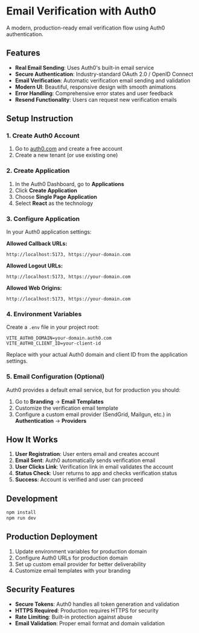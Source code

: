 # Email Verification with Auth0

A modern, production-ready email verification flow using Auth0 authentication.

## Features

- **Real Email Sending**: Uses Auth0's built-in email service
- **Secure Authentication**: Industry-standard OAuth 2.0 / OpenID Connect
- **Email Verification**: Automatic verification email sending and validation
- **Modern UI**: Beautiful, responsive design with smooth animations
- **Error Handling**: Comprehensive error states and user feedback
- **Resend Functionality**: Users can request new verification emails

## Setup Instruction

### 1. Create Auth0 Account

1. Go to [auth0.com](https://auth0.com) and create a free account
2. Create a new tenant (or use existing one)

### 2. Create Application

1. In the Auth0 Dashboard, go to **Applications**
2. Click **Create Application**
3. Choose **Single Page Application**
4. Select **React** as the technology

### 3. Configure Application

In your Auth0 application settings:

**Allowed Callback URLs:**

```
http://localhost:5173, https://your-domain.com
```

**Allowed Logout URLs:**

```
http://localhost:5173, https://your-domain.com
```

**Allowed Web Origins:**

```
http://localhost:5173, https://your-domain.com
```

### 4. Environment Variables

Create a `.env` file in your project root:

```env
VITE_AUTH0_DOMAIN=your-domain.auth0.com
VITE_AUTH0_CLIENT_ID=your-client-id
```

Replace with your actual Auth0 domain and client ID from the application settings.

### 5. Email Configuration (Optional)

Auth0 provides a default email service, but for production you should:

1. Go to **Branding** → **Email Templates**
2. Customize the verification email template
3. Configure a custom email provider (SendGrid, Mailgun, etc.) in **Authentication** → **Providers**

## How It Works

1. **User Registration**: User enters email and creates account
2. **Email Sent**: Auth0 automatically sends verification email
3. **User Clicks Link**: Verification link in email validates the account
4. **Status Check**: User returns to app and checks verification status
5. **Success**: Account is verified and user can proceed

## Development

```bash
npm install
npm run dev
```

## Production Deployment

1. Update environment variables for production domain
2. Configure Auth0 URLs for production domain
3. Set up custom email provider for better deliverability
4. Customize email templates with your branding

## Security Features

- **Secure Tokens**: Auth0 handles all token generation and validation
- **HTTPS Required**: Production requires HTTPS for security
- **Rate Limiting**: Built-in protection against abuse
- **Email Validation**: Proper email format and domain validation
